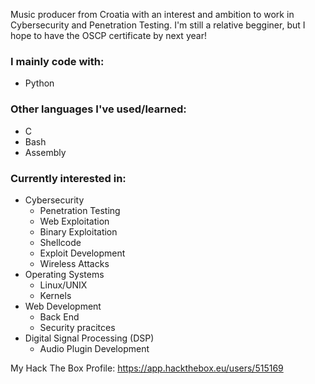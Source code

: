 Music producer from Croatia with an interest and ambition to work in Cybersecurity and Penetration Testing.
I'm still a relative begginer, but I hope to have the OSCP certificate by next year!

### I mainly code with:
  - Python 
  
### Other languages I've used/learned:
  - C
  - Bash
  - Assembly
  
### Currently interested in:
  - Cybersecurity
      - Penetration Testing
      - Web Exploitation 
      - Binary Exploitation
      - Shellcode
      - Exploit Development
      - Wireless Attacks
  - Operating Systems
      - Linux/UNIX
      - Kernels
  - Web Development
      - Back End
      - Security pracitces
  - Digital Signal Processing (DSP)
      - Audio Plugin Development
  
My Hack The Box Profile:
https://app.hackthebox.eu/users/515169
